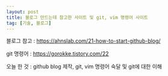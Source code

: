 ```yaml
---
layout: post
title: 블로그 만드는데 참고한 사이트 및 git, vim 명령어 사이트
tag: [기술, 블로그]
---
```


블로그 참고 : https://ahnslab.com/21-how-to-start-github-blog/

git 명령어 : https://gorokke.tistory.com/22

오늘 한 것 : github blog 제작, git, vim 명령어 숙달 및 git에 대한 이해
